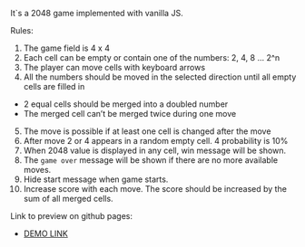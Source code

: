It`s a 2048 game implemented with vanilla JS.

Rules:
1) The game field is 4 x 4
2) Each cell can be empty or contain one of the numbers: 2, 4, 8 ... 2^n
3) The player can move cells with keyboard arrows
4) All the numbers should be moved in the selected direction until all empty cells are filled in
  - 2 equal cells should be merged into a doubled number
  - The merged cell can’t be merged twice during one move
5) The move is possible if at least one cell is changed after the move
6) After move 2 or 4 appears in a random empty cell. 4 probability is 10%
7) When 2048 value is displayed in any cell, win message will be shown.
8) The `game over` message will be shown if there are no more available moves.
9) Hide start message when game starts.
10) Increase score with each move. The score should be increased by the sum of all merged cells.

Link to preview on github pages:
- [DEMO LINK](https://MykolaKaradzha.github.io/js_2048_game/)

